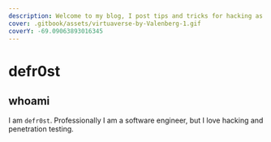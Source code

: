 ```yaml
---
description: Welcome to my blog, I post tips and tricks for hacking as I discover them.
cover: .gitbook/assets/virtuaverse-by-Valenberg-1.gif
coverY: -69.09063893016345
---
```


# defr0st

## whoami

I am `defr0st`. Professionally I am a software engineer, but I love hacking and penetration testing.



